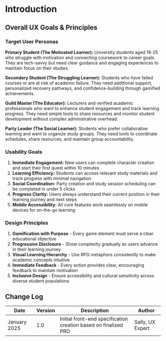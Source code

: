 # Introduction

## Overall UX Goals & Principles

### Target User Personas

**Primary Student (The Motivated Learner):** University students aged 18-25 who struggle with motivation and connecting coursework to career goals. They are tech-savvy but need clear guidance and engaging experiences to maintain focus on their studies.

**Secondary Student (The Struggling Learner):** Students who have failed courses or are at risk of academic failure. They need additional support, personalized recovery pathways, and confidence-building through gamified achievements.

**Guild Master (The Educator):** Lecturers and verified academic professionals who want to enhance student engagement and track learning progress. They need simple tools to share resources and monitor student development without complex administrative overhead.

**Party Leader (The Social Learner):** Students who prefer collaborative learning and want to organize study groups. They need tools to coordinate schedules, share resources, and maintain group accountability.

### Usability Goals

1. **Immediate Engagement:** New users can complete character creation and start their first quest within 10 minutes
2. **Learning Efficiency:** Students can access relevant study materials and track progress with minimal navigation
3. **Social Coordination:** Party creation and study session scheduling can be completed in under 5 clicks
4. **Progress Clarity:** Users always understand their current position in their learning journey and next steps
5. **Mobile Accessibility:** All core features work seamlessly on mobile devices for on-the-go learning

### Design Principles

1. **Gamification with Purpose** - Every game element must serve a clear educational objective
2. **Progressive Disclosure** - Show complexity gradually as users advance in their learning journey
3. **Visual Learning Hierarchy** - Use RPG metaphors consistently to make academic concepts intuitive
4. **Immediate Feedback** - Every action provides clear, encouraging feedback to maintain motivation
5. **Inclusive Design** - Ensure accessibility and cultural sensitivity across diverse student populations

## Change Log

| Date | Version | Description | Author |
|------|---------|-------------|---------|
| January 2025 | 1.0 | Initial front-end specification creation based on finalized PRD | Sally, UX Expert |